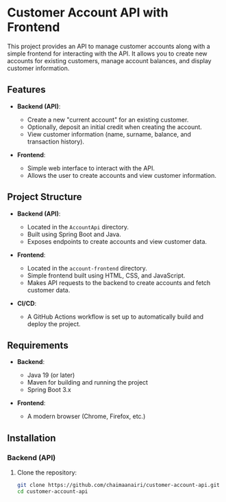 # Customer Account API with Frontend

This project provides an API to manage customer accounts along with a simple frontend for interacting with the API. It allows you to create new accounts for existing customers, manage account balances, and display customer information.

## Features
- **Backend (API)**:
  - Create a new "current account" for an existing customer.
  - Optionally, deposit an initial credit when creating the account.
  - View customer information (name, surname, balance, and transaction history).

- **Frontend**:
  - Simple web interface to interact with the API.
  - Allows the user to create accounts and view customer information.

## Project Structure
- **Backend (API)**:
  - Located in the `AccountApi` directory.
  - Built using Spring Boot and Java.
  - Exposes endpoints to create accounts and view customer data.

- **Frontend**:
  - Located in the `account-frontend` directory.
  - Simple frontend built using HTML, CSS, and JavaScript.
  - Makes API requests to the backend to create accounts and fetch customer data.

- **CI/CD**:
  - A GitHub Actions workflow is set up to automatically build and deploy the project.

## Requirements

- **Backend**:
  - Java 19 (or later)
  - Maven for building and running the project
  - Spring Boot 3.x

- **Frontend**:
  - A modern browser (Chrome, Firefox, etc.)

## Installation

### Backend (API)
1. Clone the repository:
   ```bash
   git clone https://github.com/chaimaanairi/customer-account-api.git
   cd customer-account-api
